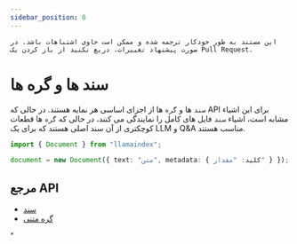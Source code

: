 ```yaml
---
sidebar_position: 0
---
```


`این مستند به طور خودکار ترجمه شده و ممکن است حاوی اشتباهات باشد. در صورت پیشنهاد تغییرات، دریغ نکنید از باز کردن یک Pull Request.`

# سند ها و گره ها

`سند` ها و `گره` ها از اجزای اساسی هر نمایه هستند. در حالی که API برای این اشیاء مشابه است، اشیاء `سند` فایل های کامل را نمایندگی می کنند، در حالی که `گره` ها قطعات کوچکتری از آن سند اصلی هستند که برای یک LLM و Q&A مناسب هستند.

```typescript
import { Document } from "llamaindex";

document = new Document({ text: "متن", metadata: { کلید: "مقدار" } });
```

## مرجع API

- [سند](../../api/classes/Document.md)
- [گره متنی](../../api/classes/TextNode.md)

"
